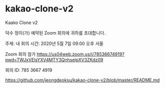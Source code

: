 # kakao-clone-v2
 Kaako Clone v2

덕수 정이(가) 예약된 Zoom 회의에 귀하를 초대합니다.

주제: 내 회의
시간: 2020년 5월 7일  09:00 오후 서울

Zoom 회의 참가
https://us04web.zoom.us/j/78536674919?pwd=TWJxVElsYXV4MTY3QnhselpXV3ZKdz09

회의 ID: 785 3667 4919


https://github.com/jeongdeoksu/kakao-clone-v2/blob/master/README.md
